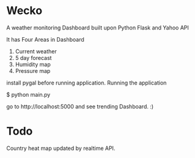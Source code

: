 # Wecko
A weather monitoring Dashboard built upon Python Flask and Yahoo API

It has Four Areas in Dashboard

1) Current weather 
2) 5 day forecast
3) Humidity map
4) Pressure map


install pygal before running application.
Running the application

$ python main.py

go to http://localhost:5000 and see trending Dashboard. :)


Todo
======

Country heat map updated by realtime API.
